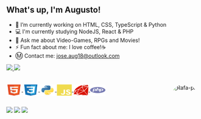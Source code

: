 ## What's up, I'm Augusto!

- 🌱 I’m currently working on HTML, CSS, TypeScript & Python
- 💻 I'm currently studying NodeJS, React & PHP 
- 💬 Ask me about Video-Games, RPGs and Movies!
- ⚡ Fun fact about me: I love coffee!☕
- Ⓜ️ Contact me: jose.aug18@outlook.com

<!-- - 📫 How to reach me: ... -->

<div>
  <a href="https://github.com/Augusto240">
  <img height="180em" src="https://github-readme-stats.vercel.app/api?username=Augusto240&show_icons=true&theme=radical&include_all_commits=true&count_private=true"/>
  <img height="180em" src="https://github-readme-stats.vercel.app/api/top-langs/?username=Augusto240&layout=compact&langs_count=7&theme=radical"/>
</div>
<div style="display: inline_block"><br>
    <div style="display: inline_block"><br>
  
  <img align="center" alt="Aug-HTML" height="30" width="40" src="https://raw.githubusercontent.com/devicons/devicon/master/icons/html5/html5-original.svg">
  <img align="center" alt="Aug-CSS" height="30" width="40" src="https://raw.githubusercontent.com/devicons/devicon/master/icons/css3/css3-original.svg">
  <img align="center" alt="Aug-Python" height="30" width="40" src="https://raw.githubusercontent.com/devicons/devicon/master/icons/python/python-original.svg">
  <img align="center" alt="Aug-Js" height="30" width="40" src="https://raw.githubusercontent.com/devicons/devicon/master/icons/javascript/javascript-plain.svg">
  <img align="center" alt="Aug-Rb" height="30" width="40" src="https://raw.githubusercontent.com/devicons/devicon/master/icons/ruby/ruby-plain.svg">
  <img align="center" alt="Aug-php" height="30" width="40" src="https://raw.githubusercontent.com/devicons/devicon/master/icons/php/php-plain.svg">
   <img align="right" alt="Rafa-pic" height="150" style="border-radius:50px;" src="https://gifdb.com/images/high/anime-dance-konosuba-kazuma-eljqk94x8nczvxii.gif">


</div>

  ##
  
<div> 


  <a href="https://instagram.com/augustoliveira1" target="_blank"><img src="https://img.shields.io/badge/-Instagram-%23E4405F?style=for-the-badge&logo=instagram&logoColor=white" target="_blank"></a>
  <a href = "mailto:augusto.oliveira1@escolar.ifrn.edu.br"><img src="https://img.shields.io/badge/-Gmail-%23333?style=for-the-badge&logo=gmail&logoColor=white" target="_blank"></a>
  <a href="https://www.linkedin.com/in/augusto-oliveira-4a8068235/" target="_blank"><img src="https://img.shields.io/badge/-LinkedIn-%230077B5?style=for-the-badge&logo=linkedin&logoColor=white" target="_blank"></a> 
  
</div>

 ##

